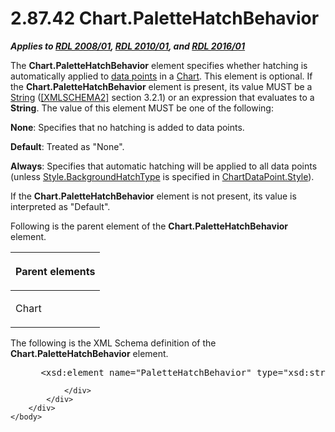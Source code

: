 <html dir="LTR" xmlns:mshelp="http://msdn.microsoft.com/mshelp" xmlns:ddue="http://ddue.schemas.microsoft.com/authoring/2003/5" xmlns:xlink="http://www.w3.org/1999/xlink" xmlns:tool="http://www.microsoft.com/tooltip">
    <head>
        <meta http-equiv="Content-Type" content="text/html; CHARSET=utf-8"></meta>
        <meta name="save" content="history"></meta>
        <title>2.87.42 Chart.PaletteHatchBehavior</title>
        <xml>
            <mshelp:toctitle title="2.87.42 Chart.PaletteHatchBehavior"></mshelp:toctitle>
            <mshelp:rltitle title="[MS-RDL]: Chart.PaletteHatchBehavior"></mshelp:rltitle>
            <mshelp:keyword index="A" term="6122e517-80f4-4a45-9331-5e3a987a661b"></mshelp:keyword>
            <mshelp:attr name="DCSext.ContentType" value="open specification"></mshelp:attr>
            <mshelp:attr name="AssetID" value="6122e517-80f4-4a45-9331-5e3a987a661b"></mshelp:attr>
            <mshelp:attr name="TopicType" value="kbRef"></mshelp:attr>
            <mshelp:attr name="DCSext.Title" value="[MS-RDL]: Chart.PaletteHatchBehavior" />
        </xml>
    </head>
    <body>
        <div id="header">
            <h1 class="heading">2.87.42 Chart.PaletteHatchBehavior</h1>
        </div>
        <div id="mainSection">
            <div id="mainBody">
                <div id="allHistory" class="saveHistory"></div>
                <div id="sectionSection0" class="section" name="collapseableSection">
                    

<p><b><i>Applies to </i></b><a href="1e855f94-4617-47e4-b89e-0856c6cb420f.htm"><b><i>RDL 2008/01</i></b></a><b><i>,
</i></b><a href="3428e690-a348-4ec7-8a6a-8efb42d2cdee.htm"><b><i>RDL 2010/01</i></b></a><b><i>,
and </i></b><a href="52ce3983-2bfc-4e72-9359-42aaf5fe4509.htm"><b><i>RDL 2016/01</i></b></a></p>

<p>The <b>Chart.PaletteHatchBehavior</b> element specifies
whether hatching is automatically applied to <a href="b2482b3f-74ab-4ca8-a9e5-c07955011743.htm#gt_cf31915d-9d25-4dbb-abc7-e78f60626dc4">data points</a> in a <a href="b0ab5524-7eb2-47a7-a4d3-230f5c8c5526.htm">Chart</a>. This element is
optional. If the <b>Chart.PaletteHatchBehavior</b> element is present, its
value MUST be a <a href="1ed81ef3-a683-45e3-aaad-bd2bbe71bc3d.htm">String</a>
(<a href="https://go.microsoft.com/fwlink/?LinkId=90610">[XMLSCHEMA2]</a>
section 3.2.1) or an expression that evaluates to a <b>String</b>. The value of
this element MUST be one of the following:</p>

<p><b>None</b>: Specifies that no hatching is added to
data points.</p>

<p><b>Default</b>: Treated as &quot;None&quot;.</p>

<p><b>Always</b>: Specifies that automatic hatching will
be applied to all data points (unless <a href="bc1777ec-9b62-4462-a25f-149ddc097b96.htm">Style.BackgroundHatchType</a>
is specified in <a href="1410084e-2092-4ae7-870a-748929d58ba7.htm">ChartDataPoint.Style</a>).</p>

<p>If the <b>Chart.PaletteHatchBehavior</b> element is not
present, its value is interpreted as &quot;Default&quot;.</p>

<p>Following is the parent element of the <b>Chart.PaletteHatchBehavior</b>
element.</p>

<table>
 <thead>
  <tr>
   <th>
   <p>Parent elements</p>
   </th>
  </tr>
 </thead>
 <tr>
  <td>
  <p>Chart</p>
  </td>
 </tr>
</table>

<p>The following is the XML Schema definition of the <b>Chart.PaletteHatchBehavior</b>
element.</p>

<dl>
<dd>
<div><pre> &lt;xsd:element name=&quot;PaletteHatchBehavior&quot; type=&quot;xsd:string&quot; minOccurs=&quot;0&quot; /&gt;
</pre></div>
</dd></dl>


                </div>
            </div>
        </div>
    </body>
</html>